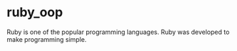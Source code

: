 # ruby_oop
Ruby is one of the popular programming languages. Ruby was developed to make programming simple.
